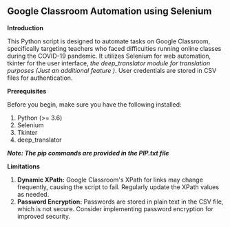 ## Google Classroom Automation using Selenium

**Introduction**

This Python script is designed to automate tasks on Google Classroom, specifically targeting teachers who faced difficulties running online classes during the COVID-19 pandemic. It utilizes Selenium for web automation, tkinter for the user interface,  _the deep_translator module for translation purposes (Just an additional feature )_. User credentials are stored in CSV files for authentication.

**Prerequisites**

Before you begin, make sure you have the following installed:
1. Python (>= 3.6)
2. Selenium
3. Tkinter
4. deep_translator

_**Note: The pip commands are provided in the PIP.txt file**_


**Limitations**

1. **Dynamic XPath:** Google Classroom's XPath for links may change frequently, causing the script to fail. Regularly update the XPath values as needed.
2. **Password Encryption:** Passwords are stored in plain text in the CSV file, which is not secure. Consider implementing password encryption for improved security.
